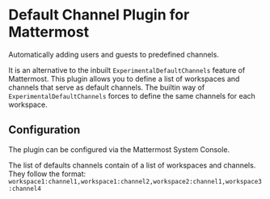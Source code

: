 # Default Channel Plugin for Mattermost

Automatically adding users and guests to predefined channels.

It is an alternative to the inbuilt `ExperimentalDefaultChannels` feature of Mattermost.
This plugin allows you to define a list of workspaces and channels that serve as default channels.
The builtin way of `ExperimentalDefaultChannels` forces to define the same channels for each workspace.


## Configuration

The plugin can be configured via the Mattermost System Console.

The list of defaults channels contain of a list of workspaces and channels.  
They follow the format: `workspace1:channel1,workspace1:channel2,workspace2:channel1,workspace3:channel4`

